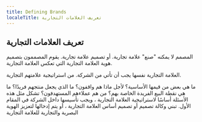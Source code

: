 ```yaml
---
title: Defining Brands
localeTitle: تعريف العلامات التجارية
---
```

## تعريف العلامات التجارية

المصمم لا يمكنه "صنع" علامة تجارية. أو تصميم علامة تجارية. يقوم المصممون بتصميم هوية العلامة التجارية التي تعكس العلامة التجارية.

العلامة التجارية نفسها يجب أن تأتي من الشركة. من استراتيجية علامتهم التجارية.

ما هي بعض من قيمها الأساسية؟ لأجل ماذا هم واقفون؟ ما الذي يجعل منتجهم فريدًا؟ ما هي نقطة البيع الفريدة الخاصة بهم؟ من هم عملاءهم المستهدفون؟ تشكل مثل هذه الأسئلة أساسًا لاستراتيجية العلامة التجارية ، ويجب تأسيسها داخل الشركة في المقام الأول. تبني وكالة تصميم أو تصميم أساس العلامة التجارية ، أو يتم إدخالها لتعزيز الهوية البصرية والتجارية للعلامة التجارية